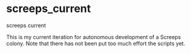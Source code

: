 # screeps_current
screeps current

This is my current iteration for autonomous development of a Screeps colony. Note that there has not been put too much effort
the scripts yet.
